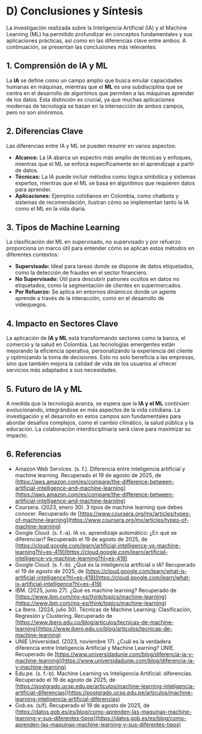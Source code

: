 # D) Conclusiones y Síntesis

La investigación realizada sobre la Inteligencia Artificial (IA) y el Machine Learning (ML) ha permitido profundizar en conceptos fundamentales y sus aplicaciones prácticas, así como en las diferencias clave entre ambos. A continuación, se presentan las conclusiones más relevantes:

## 1. Comprensión de IA y ML

La **IA** se define como un campo amplio que busca emular capacidades humanas en máquinas, mientras que el **ML** es una subdisciplina que se centra en el desarrollo de algoritmos que permiten a las máquinas aprender de los datos. Esta distinción es crucial, ya que muchas aplicaciones modernas de tecnología se basan en la intersección de ambos campos, pero no son sinónimos.

## 2. Diferencias Clave

Las diferencias entre IA y ML se pueden resumir en varios aspectos:

- **Alcance:** La IA abarca un espectro más amplio de técnicas y enfoques, mientras que el ML se enfoca específicamente en el aprendizaje a partir de datos.  
- **Técnicas:** La IA puede incluir métodos como lógica simbólica y sistemas expertos, mientras que el ML se basa en algoritmos que requieren datos para aprender.  
- **Aplicaciones:** Ejemplos cotidianos en Colombia, como chatbots y sistemas de recomendación, ilustran cómo se implementan tanto la IA como el ML en la vida diaria.

## 3. Tipos de Machine Learning

La clasificación del ML en supervisado, no supervisado y por refuerzo proporciona un marco útil para entender cómo se aplican estos métodos en diferentes contextos:

- **Supervisado:** Ideal para tareas donde se dispone de datos etiquetados, como la detección de fraudes en el sector financiero.  
- **No Supervisado:** Útil para descubrir patrones ocultos en datos no etiquetados, como la segmentación de clientes en supermercados.  
- **Por Refuerzo:** Se aplica en entornos dinámicos donde un agente aprende a través de la interacción, como en el desarrollo de videojuegos.

## 4. Impacto en Sectores Clave

La aplicación de **IA y ML** está transformando sectores como la banca, el comercio y la salud en Colombia. Las tecnologías emergentes están mejorando la eficiencia operativa, personalizando la experiencia del cliente y optimizando la toma de decisiones. Esto no solo beneficia a las empresas, sino que también mejora la calidad de vida de los usuarios al ofrecer servicios más adaptados a sus necesidades.

## 5. Futuro de IA y ML

A medida que la tecnología avanza, se espera que la **IA y el ML** continúen evolucionando, integrándose en más aspectos de la vida cotidiana. La investigación y el desarrollo en estos campos son fundamentales para abordar desafíos complejos, como el cambio climático, la salud pública y la educación. La colaboración interdisciplinaria será clave para maximizar su impacto.

## 6. Referencias

- Amazon Web Services. (s. f.). Diferencia entre inteligencia artificial y machine learning. Recuperado el 19 de agosto de 2025, de [https://aws.amazon.com/es/compare/the-difference-between-artificial-intelligence-and-machine-learning](https://aws.amazon.com/es/compare/the-difference-between-artificial-intelligence-and-machine-learning)  
- Coursera. (2023, enero 30). 3 tipos de machine learning que debes conocer. Recuperado de [https://www.coursera.org/mx/articles/types-of-machine-learning](https://www.coursera.org/mx/articles/types-of-machine-learning)  
- Google Cloud. (s. f.-a). IA vs. aprendizaje automático: ¿En qué se diferencian? Recuperado el 19 de agosto de 2025, de [https://cloud.google.com/learn/artificial-intelligence-vs-machine-learning?hl=es-419](https://cloud.google.com/learn/artificial-intelligence-vs-machine-learning?hl=es-419)  
- Google Cloud. (s. f.-b). ¿Qué es la inteligencia artificial o IA? Recuperado el 19 de agosto de 2025, de [https://cloud.google.com/learn/what-is-artificial-intelligence?hl=es-419](https://cloud.google.com/learn/what-is-artificial-intelligence?hl=es-419)  
- IBM. (2025, junio 27). ¿Qué es machine learning? Recuperado de [https://www.ibm.com/mx-es/think/topics/machine-learning](https://www.ibm.com/mx-es/think/topics/machine-learning)  
- La Ibero. (2024, julio 30). Técnicas de Machine Learning: Clasificación, Regresión y Clustering. Recuperado de [https://www.ibero.edu.co/blog/articulos/tecnicas-de-machine-learning](https://www.ibero.edu.co/blog/articulos/tecnicas-de-machine-learning)  
- UNIE Universidad. (2023, noviembre 17). ¿Cuál es la verdadera diferencia entre Inteligencia Artificial y Machine Learning? UNIE. Recuperado de [https://www.universidadunie.com/blog/diferencia-ia-y-machine-learning](https://www.universidadunie.com/blog/diferencia-ia-y-machine-learning)  
- Edu.pe. (s. f.-b). Machine Learning vs Inteligencia Artificial: diferencias. Recuperado el 19 de agosto de 2025, de [https://postgrado.ucsp.edu.pe/articulos/machine-learning-inteligencia-artificial-diferencias](https://postgrado.ucsp.edu.pe/articulos/machine-learning-inteligencia-artificial-diferencias)  
- Gob.es. (s/f). Recuperado el 19 de agosto de 2025, de [https://datos.gob.es/es/blog/como-aprenden-las-maquinas-machine-learning-y-sus-diferentes-tipos](https://datos.gob.es/es/blog/como-aprenden-las-maquinas-machine-learning-y-sus-diferentes-tipos)
